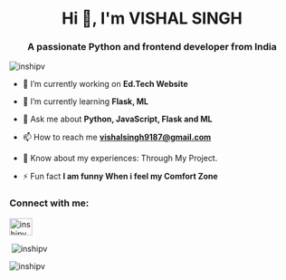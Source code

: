 <h1 align="center">Hi 👋, I'm VISHAL SINGH</h1>
<h3 align="center">A passionate Python and frontend developer from India</h3>

<p align="left"> <img src="https://komarev.com/ghpvc/?username=inshipv&label=Profile%20views&color=0e75b6&style=flat" alt="inshipv" /> </p>

- 🔭 I’m currently working on **Ed.Tech Website**

- 🌱 I’m currently learning **Flask, ML**

- 💬 Ask me about **Python, JavaScript,  Flask and ML**

- 📫 How to reach me **vishalsingh9187@gmail.com**

- 📄 Know about my experiences: Through My Project.

- ⚡ Fun fact **I am funny When i feel my Comfort Zone**

<h3 align="left">Connect with me:</h3>
<p align="left">
<a href="https://twitter.com/inshipv" target="blank"><img align="center" src="https://raw.githubusercontent.com/rahuldkjain/github-profile-readme-generator/master/src/images/icons/Social/twitter.svg" alt="inshipv" height="30" width="40" /></a>



<p>&nbsp;<img align="center" src="https://github-readme-stats.vercel.app/api?username=inshipv&show_icons=true&locale=en" alt="inshipv" /></p>

<p><img align="center" src="https://github-readme-streak-stats.herokuapp.com/?user=inshipv&" alt="inshipv" /></p>
